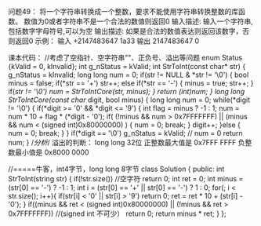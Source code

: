 问题49：
将一个字符串转换成一个整数，要求不能使用字符串转换整数的库函数。 数值为0或者字符串不是一个合法的数值则返回0
输入描述:
输入一个字符串,包括数字字母符号,可以为空
输出描述:
如果是合法的数值表达则返回该数字，否则返回0
示例：
输入
+2147483647
1a33
输出
2147483647
0

课本代码：
//考虑了空指针、空字符串""、正负号、溢出等问题
enum Status {kValid = 0, kInvalid};
int g_nStatus = kValid;
int StrToInt(const char* str)
{
    g_nStatus = kInvalid;
    long long num = 0;
    if(str != NULL & *str != '\0')
    {
        bool minus = false;
        if(*str == '+')
            str++;
        else if(*str == '-')
        {
            minus = true;
            str++;
        }
        if(*str != '\0')
            num = StrToIntCore(str, minus);
    }
    return (int)num;
}
long long StrToIntCore(const char* digit, bool minus)
{
    long long num = 0;
    while(*digit != '\0')
    {
        if(*digit >= '0' && *digit <= '9')
        {
            int flag = minus ? -1 : 1;
            num = num * 10 + flag * (*digit - '0');
            if( (!minus && num > 0x7FFFFFFF) || (minus && num < (signed int)0x80000000) )
            {
                num = 0;
                break;
            }
            digit++;
        }else
        {
            num = 0;
            break;
        }
    }
    if(*digit == '\0')
        g_nStatus = kValid; // num = 0
    return num;
}
/*分析*/
溢出的判断：
long long 32位 
正整数最大值是 0x7FFF FFFF
负整数最小值是 0x8000 0000

//=====牛客，int4字节，long long 8字节
class Solution {
public:
    int StrToInt(string str) {
        if(!str.size()) //空字符
            return 0;
        int ret = 0;
        int minus = (str[0] == '-') ? -1 : 1;
        int i = (str[0] == '+' || str[0] == '-') ? 1 : 0;
        for(; i < str.size(); i++){
            if(str[i] < '0' || str[i] > '9')
                return 0;
            ret = ret * 10 + (str[i] - '0');
        }
        if((minus && ret < (signed int)0x80000000) || (!minus && ret > 0x7FFFFFFF)) //(signed int 不可少）
            return 0;
        return minus * ret;
    }
};














